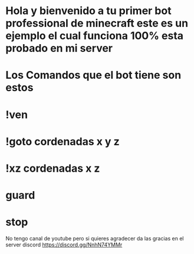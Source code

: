 # Hola y bienvenido a tu primer bot professional de minecraft este es un ejemplo el cual funciona 100% esta probado en mi server
# Los Comandos que el bot tiene son estos
# !ven
# !goto cordenadas x y z
# !xz cordenadas x z
# guard
# stop

No tengo canal de youtube pero si quieres agradecer da las gracias en el server discord https://discord.gg/NnhN74YMMr
